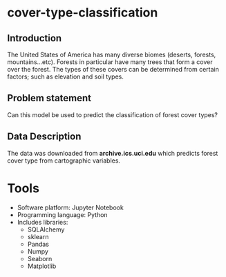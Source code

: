 # cover-type-classification
## Introduction
The United States of America has many diverse biomes (deserts, forests, mountains...etc).
Forests in particular have many trees that form a cover over the forest.
The types of these covers can be determined from certain factors; such as elevation and soil types.

## Problem statement
Can this model be used to predict the classification of forest cover types?

## Data Description
The data was downloaded from **archive.ics.uci.edu** which predicts forest cover type from cartographic variables.

# Tools
- Software platform: Jupyter Notebook
- Programming language: Python
- Includes libraries:
  - SQLAlchemy
  - sklearn
  - Pandas
  - Numpy
  - Seaborn
  - Matplotlib
